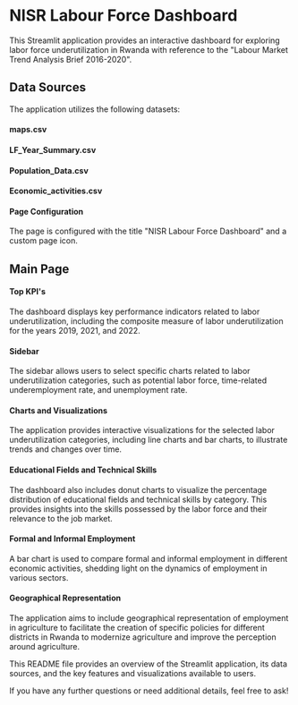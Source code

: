 # NISR Labour Force Dashboard
This Streamlit application provides an interactive dashboard for exploring labor force underutilization in Rwanda with reference to the "Labour Market Trend Analysis Brief 2016-2020".

## Data Sources
The application utilizes the following datasets:

#### maps.csv
#### LF_Year_Summary.csv
#### Population_Data.csv
#### Economic_activities.csv
#### Page Configuration
The page is configured with the title "NISR Labour Force Dashboard" and a custom page icon.

## Main Page
#### Top KPI's
The dashboard displays key performance indicators related to labor underutilization, including the composite measure of labor underutilization for the years 2019, 2021, and 2022.

#### Sidebar
The sidebar allows users to select specific charts related to labor underutilization categories, such as potential labor force, time-related underemployment rate, and unemployment rate.

#### Charts and Visualizations
The application provides interactive visualizations for the selected labor underutilization categories, including line charts and bar charts, to illustrate trends and changes over time.

#### Educational Fields and Technical Skills
The dashboard also includes donut charts to visualize the percentage distribution of educational fields and technical skills by category. This provides insights into the skills possessed by the labor force and their relevance to the job market.

#### Formal and Informal Employment
A bar chart is used to compare formal and informal employment in different economic activities, shedding light on the dynamics of employment in various sectors.

#### Geographical Representation
The application aims to include geographical representation of employment in agriculture to facilitate the creation of specific policies for different districts in Rwanda to modernize agriculture and improve the perception around agriculture.

This README file provides an overview of the Streamlit application, its data sources, and the key features and visualizations available to users.

If you have any further questions or need additional details, feel free to ask!

